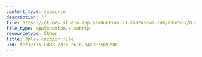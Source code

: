 ```yaml
---
content_type: resource
description: ''
file: https://ol-ocw-studio-app-production.s3.amazonaws.com/courses/8-03sc-physics-iii-vibrations-and-waves-fall-2016/fef3217504832d1e261ba4c2025bf290_kKIQ1h9UuA.srt
file_type: application/x-subrip
resourcetype: Other
title: 3play caption file
uid: fef32175-0483-2d1e-261b-a4c2025bf290
---
```

